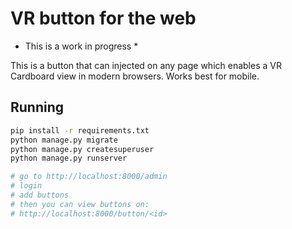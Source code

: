 # VR button for the web
* This is a work in progress *

This is a button that can injected on any page which enables a VR Cardboard view in modern browsers. Works best for mobile.

## Running
```bash
pip install -r requirements.txt
python manage.py migrate
python manage.py createsuperuser
python manage.py runserver

# go to http://localhost:8000/admin
# login
# add buttons
# then you can view buttons on:
# http://localhost:8000/button/<id>
```
